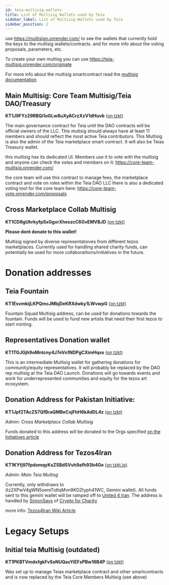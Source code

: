 ```yaml
---
id: teia-multisig-wallets
title: List of Multisig Wallets used by Teia
sidebar_label: List of Multisig Wallets used by Teia
sidebar_position: 2
---
```


use https://multisign.onrender.com/ to see the wallets that currently hold the keys to the multisig wallets/contracts.
and for more info about the voting proposals, parameters, etc.

To create your own multisg you can use https://teia-multisig.onrender.com/originate

For more info about the multisig smartcontract read the [multisig documentation](https://github.com/jagracar/multisign-app/blob/main/documentation.md)


## Main Multisig: Core Team Multisig/Teia DAO/Treasury

**KT1J9FYz29RBQi1oGLw8uXyACrzXzV1dHuvb** [(on tzkt)](https://mainnet.tzkt.io/KT1J9FYz29RBQi1oGLw8uXyACrzXzV1dHuvb)

The main governance contract for Teia until the DAO contracts will be official owners of the LLC.
This mutisig should always have at least 11 members and should reflect the most active Teia contributors.
This Multisig is also the admin of the Teia marketplace smart contract. It will also be Teias Treasury wallet.

this multisig has its dedicated UI. Members use it to vote with the multisig and anyone can check the votes and members on it:
https://core-team-multisig.onrender.com/

the core team will use this contract to manage fees, the marketplace contract and vote on roles within the Teia DAO LLC
there is also a dedicated voting tool for the core team here: https://core-team-vote.onrender.com/proposals


## Cross Marketplace Collab Multisig

**KT1CD8gUhrkyfpSxGgxrXheszcC6GvEMVBJD** [(on tzkt)](https://tzkt.io/KT1CD8gUhrkyfpSxGgxrXheszcC6GvEMVBJD)

**Please dont donate to this wallet!**

Multisig signed by diverse representatoives from different tezos marketplaces. Currently used for handling shared charity funds, can potentially be used for more collaboratiions/initiatives in the future.


# Donation addresses 

## Teia Fountain

**KT1EsvmkijLKPQmcJMbjDeKRXdwky1LWvwpG** [(on tzkt)](https://tzkt.io/KT1EsvmkijLKPQmcJMbjDeKRXdwky1LWvwpG)

Fountain Squad Multisig address, can be used for donations towards the fountain. Funds will be used to fund new artists that need their first tezos to start minting.


## Representatives Donation wallet

**KT1TGJGjh9oMntcny4J7eVn1NDPgCXimHqss** [(on tzkt)](https://tzkt.io/KT1TGJGjh9oMntcny4J7eVn1NDPgCXimHqss)

This is an intermediate Multisig wallet for gathering donations for community/equity representatives.
It will probably be replaced by the DAO rep multisig at the Teia DAO Launch.
Donations will go towards events and work for underrepresented communities and equity for the tezos art ecosystem.


## Donation Address for Pakistan Initiative: 

**KT1Jpf2TAcZS7QfBraQMBeCxjFhH6kAdDL4z** [(on tzkt)](https://tzkt.io/KT1Jpf2TAcZS7QfBraQMBeCxjFhH6kAdDL4z/entrypoints)

*Admin: Cross Marketplace Collab Multisig*

Funds donated to this address will be donated to the Orgs specified [on the Initiatives article](https://github.com/teia-community/teia-docs/wiki/Pakistan-Fundraiser#which-organisations-get-supported-and-how)


## Donation Address for Tezos4Iran 

**KT1KYfj97fpdomqyKsZSBdSVvh9afh93b4Ge** [(on tzkt.io)](https://tzkt.io/KT1KYfj97fpdomqyKsZSBdSVvh9afh93b4Ge/entrypoints)

*Admin: Main Teia Multisg*

Currently, only withdraws to (tz2XPwV4gWN5oereTidtqMvn9KDZtyph41WC, Gemini wallet). All funds sent to this gemini wallet will be ramped off to [United 4 Iran](https://united4iran.org/en/who-we-are.html). The address is handled by [SimonSays](https://twitter.com/0xSimonSays) of [Crypto for Charity](https://www.cryptoforcharity.io/donate-crypto)

more info: [Tezos4Iran Wiki Article](https://github.com/teia-community/teia-docs/wiki/Tezos-for-Iran)



# Legacy Setups

## Initial teia Multisig (outdated)

**KT1PKBTVmdxfgkFvSeNUQacYiEFsPBw16B4P** [(on tzkt)](https://tzkt.io/KT1PKBTVmdxfgkFvSeNUQacYiEFsPBw16B4P)

Was set up to manage Teias marketplace contract and other smartcontracts and is now replaced by the Teia Core Members Multisig (see above)


